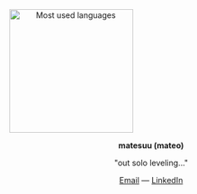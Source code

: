 <a href="https://github-readme-stats.vercel.app/api/top-langs/?username=matesuu&hide=html,ruby,roff&langs_count=10&layout=compact&theme=dark&hide_border=true&bg_color=0D1117" align="center">
  <img src="https://github-readme-stats.vercel.app/api/top-langs/?username=matesuu&hide=html,ruby,roff&langs_count=10&layout=compact&theme=dark&hide_border=true&bg_color=0D1117" height="220px" align="center" alt="Most used languages">
</a>

<p align="center"><strong>matesuu (mateo)</strong></p>

<p align="center">
  "out solo leveling..."
</p>

<p align="center">
  <a href="mailto:aladomateo@gmail.com">Email</a> —
  <a href="https://linkedin.com/in/mateoalado">LinkedIn</a>
</p>
